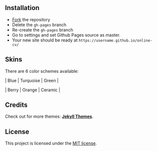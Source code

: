 ## Installation

* [Fork](https://github.com/sharu725/online-cv/fork) the repository
* Delete the `gh-pages` branch
* Re-create the `gh-pages` branch
* Go to settings and set Github Pages source as master.
* Your new site should be ready at `https://username.github.io/online-cv/`

## Skins

There are 6 color schemes available:

| Blue | Turquoise | Green |

| Berry | Orange | Ceramic |

## Credits

Check out for more themes: [**Jekyll Themes**](http://jekyll-themes.com).

## License

This project is licensed under the [MIT license](LICENSE.txt).

